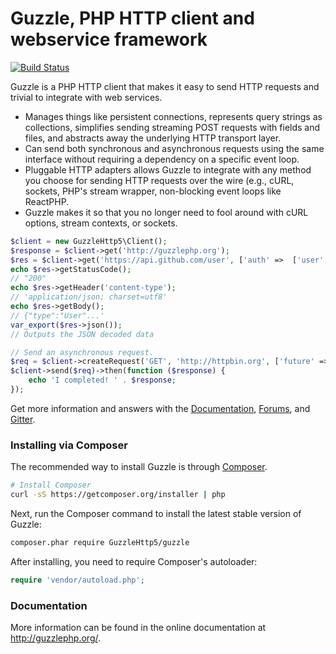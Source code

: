 Guzzle, PHP HTTP client and webservice framework
================================================

[![Build Status](https://secure.travis-ci.org/guzzle/guzzle.svg?branch=master)](http://travis-ci.org/guzzle/guzzle)

Guzzle is a PHP HTTP client that makes it easy to send HTTP requests and
trivial to integrate with web services.

- Manages things like persistent connections, represents query strings as
  collections, simplifies sending streaming POST requests with fields and
  files, and abstracts away the underlying HTTP transport layer.
- Can send both synchronous and asynchronous requests using the same interface
  without requiring a dependency on a specific event loop.
- Pluggable HTTP adapters allows Guzzle to integrate with any method you choose
  for sending HTTP requests over the wire (e.g., cURL, sockets, PHP's stream
  wrapper, non-blocking event loops like ReactPHP.
- Guzzle makes it so that you no longer need to fool around with cURL options,
  stream contexts, or sockets.

```php
$client = new GuzzleHttp5\Client();
$response = $client->get('http://guzzlephp.org');
$res = $client->get('https://api.github.com/user', ['auth' =>  ['user', 'pass']]);
echo $res->getStatusCode();
// "200"
echo $res->getHeader('content-type');
// 'application/json; charset=utf8'
echo $res->getBody();
// {"type":"User"...'
var_export($res->json());
// Outputs the JSON decoded data

// Send an asynchronous request.
$req = $client->createRequest('GET', 'http://httpbin.org', ['future' => true]);
$client->send($req)->then(function ($response) {
    echo 'I completed! ' . $response;
});
```

Get more information and answers with the
[Documentation](http://guzzlephp.org/),
[Forums](https://groups.google.com/forum/?hl=en#!forum/guzzle),
and [Gitter](https://gitter.im/guzzle/guzzle).

### Installing via Composer

The recommended way to install Guzzle is through
[Composer](http://getcomposer.org).

```bash
# Install Composer
curl -sS https://getcomposer.org/installer | php
```

Next, run the Composer command to install the latest stable version of Guzzle:

```bash
composer.phar require GuzzleHttp5/guzzle
```

After installing, you need to require Composer's autoloader:

```php
require 'vendor/autoload.php';
```

### Documentation

More information can be found in the online documentation at
http://guzzlephp.org/.
